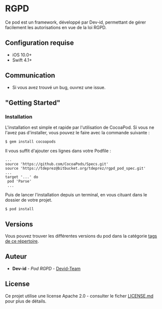# RGPD

Ce pod est un framework, développé par Dev-id, permettant de gérer facilement les autorisations en vue de la loi RGPD.

## Configuration requise

* iOS 10.0+
* Swift 4.1+

## Communication

* Si vous avez trouvé un bug, ouvrez une issue.

## "Getting Started"

### Installation

L'installation est simple et rapide par l'utilisation de CocoaPod. Si vous ne l'avez pas d'installer, vous pouvez le faire avec la commande suivante : 
```
$ gem install cocoapods
```

Il vous suffit d'ajouter ces lignes dans votre Podfile : 

```
...
source 'https://github.com/CocoaPods/Specs.git'
source 'https://tdeprez@bitbucket.org/tdeprez/rgpd_pod_spec.git'
...
target '...' do
 pod 'Parse'
 ...
```

Puis de lancer l'installation depuis un terminal, en vous cituant dans le dossier de votre projet.

```
$ pod install
```

## Versions

Vous pouvez trouver les différentes versions du pod dans la catégorie [tags de ce répertoire](https://github.com/Devid-Team/RGPD/tags). 

## Auteur

* **Dev-id** - *Pod RGPD* - [Devid-Team](https://github.com/Devid-Team)

## License

Ce projet utilise une license Apache 2.0 - consulter le ficher [LICENSE.md](LICENSE.md) pour plus de détails.

